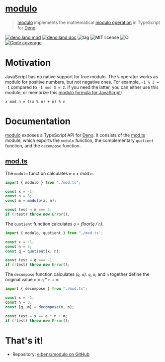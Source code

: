 # [modulo]

> [modulo] implements the mathematical [modulo operation] in TypeScript for
> [Deno].

[![deno.land mod](https://img.shields.io/badge/deno.land-modulo-lightgrey.svg?logo=deno)](https://deno.land/x/modulo)
[![deno.land doc](https://doc.deno.land/badge.svg)](https://doc.deno.land/https/deno.land/x/modulo/mod.ts)
![tag](https://img.shields.io/github/v/tag/eibens/modulo)
![MIT license](https://img.shields.io/github/license/eibens/modulo)
![CI](https://github.com/eibens/modulo/workflows/ci/badge.svg)
[![Code coverage](https://img.shields.io/codecov/c/github/eibens/modulo)](https://codecov.io/gh/eibens/modulo)

# Motivation

JavaScript has no native support for true modulo. The `%` operator works as
modulo for positive numbers, but not negative ones. For example, `-1 % 3 = -1`
compared to `-1 mod 3 = 2`. If you need the latter, you can either use this
module, or memorize this [modulo formula for JavaScript]:

```
x mod n = ((x % n) + n) % n
```

# Documentation

[modulo] exposes a TypeScript API for [Deno]. It consists of the [mod.ts]
module, which exports the `modulo` function, the complementary `quotient`
function, and the `decompose` function.

## [mod.ts]

The `modulo` function calculates _`m` = `x` mod `n`_:

```ts
import { modulo } from "./mod.ts";

const x = -1;
const n = 3;
const m = modulo(x, n);

const test = m === 2;
if (!test) throw new Error();
```

The `quotient` function calculates _`q` = floor(`q` / `n`)_.

```ts
import { modulo, quotient } from "./mod.ts";

const x = -1;
const n = 3;
const q = quotient(x, n);

const test = q === -1;
if (!test) throw new Error();
```

The `decompose` function calculates _(`q`, `m`)_. `q`, `m`, and `n` together
define the original value `x` = `q` * `n` + `m`:

```ts
import { decompose } from "./mod.ts";

const x = -1;
const n = 3;
const [q, m] = decompose(x, n);

const test = x == q * n + m;
if (!test) throw new Error();
```

# That's it!

- Repository: [eibens/modulo on GitHub]

[modulo]: #
[mod.ts]: mod.ts
[Deno]: https://deno.land
[modulo operation]: https://en.wikipedia.org/wiki/Modulo_operation
[modulo formula for JavaScript]: https://web.archive.org/web/20090717035140if_/javascript.about.com/od/problemsolving/a/modulobug.htm
[eibens/modulo on GitHub]: https://github.com/eibens/modulo
